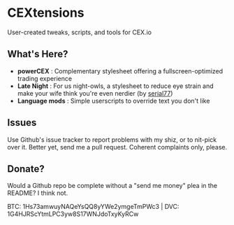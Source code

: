 CEXtensions
===========

User-created tweaks, scripts, and tools for CEX.io

What's Here?
------------

* **powerCEX** : Complementary stylesheet offering a fullscreen-optimized trading experience
* **Late Night** : For us night-owls, a stylesheet to reduce eye strain and make your wife think you're even nerdier (by [serial77](https://github.com/serial77))
* **Language mods** : Simple userscripts to override text you don't like

Issues
------

Use Github's issue tracker to report problems with my shiz, or to nit-pick over it. Better yet, send me a pull request. Coherent complaints only, please.

Donate?
-------

Would a Github repo be complete without a "send me money" plea in the README? I think not.

BTC: 1Hs73amwuyNAQeYsQQ8yYWe2ymgeTmPWc3 | DVC: 1G4HJRScYtmLPC3yw8S17WNJdoTxyKyRCw
